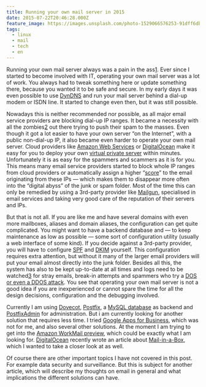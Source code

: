 ```yaml
---
title: Running your own mail server in 2015
date: 2015-07-22T20:46:28.000Z
feature_image: https://images.unsplash.com/photo-1529066576253-91dff6dbeba3?ixlib=rb-0.3.5&q=80&fm=jpg&crop=entropy&cs=tinysrgb&w=1080&fit=max&ixid=eyJhcHBfaWQiOjExNzczfQ&s=c3e8ddad317aad0fc61579a98a3a8824
tags:
  - linux
  - mail
  - tech
  - en
---
```


Running your own mail server always was a pain in the ass[1](https://jason.re/email-in-2015/#easy-footnote-bottom-1-51). Ever since I started to become involved with IT, operating your own mail server was a lot of work. You always had to tweak something here or update something there, because you wanted it to be safe and secure. In my early days it was even possible to use [DynDNS](http://dyn.com/dns) and run your mail server behind a dial-up modem or ISDN line. It started to change even then, but it was still possible.

Nowadays this is neither recommended nor possible, as all major email service providers are blocking dial-up IP ranges. It became a necessity with all the zombies[2](https://jason.re/email-in-2015/#easy-footnote-bottom-2-51) out there trying to push their spam to the masses. Even though it got a lot easier to have your own server “on the Internet”, with a public non-dial-up IP, it also became even harder to operate your own mail server. Cloud providers like [Amazon Web Services](http://aws.amazon.com) or [DigitalOcean](https://www.digitalocean.com/?refcode=8469d730e168) make it easy for you to deploy your own [virtual private server](https://en.wikipedia.org/wiki/Virtual_private_server) within minutes. Unfortunately it is as easy for the spammers and scammers as it is for you. This means many email service providers started to block whole IP ranges from cloud providers or automatically assign a higher “[score](https://en.wikipedia.org/wiki/SpamBayes)” to the email originating from these IPs — which makes them to disappear more often into the “digital abyss” of the junk or spam folder. Most of the time this can only be remedied by using a 3rd-party provider like [Mailgun](http://www.mailgun.com/), specialised in email services and taking very good care of the reputation of their servers and IPs.

But that is not all. If you are like me and have several domains with even more mailboxes, aliases and domain aliases, the configuration can get quite complicated. You might want to have a backend database and — to keep maintenance as low as possible — some sort of configuration utility (usually a web interface of some kind). If you decide against a 3rd-party provider, you will have to configure [SPF](https://en.wikipedia.org/wiki/Sender_Policy_Framework) and [DKIM](https://en.wikipedia.org/wiki/DomainKeys_Identified_Mail) yourself. This configuration requires extra attention, but without it many of the larger email providers will put your email almost directly into the junk folder. Besides all this, the system has also to be kept up-to-date at all times and logs need to be watched[3](<https://jason.re/email-in-2015/#easy-footnote-bottom-3-51> "Usually with the help of special tools like [Pflogsumm](http://jimsun.linxnet.com/postfix_contrib.html), [rrdtool](http://oss.oetiker.ch/rrdtool/) and/or [mailgraph](http://mailgraph.schweikert.ch/)") for stray emails, break-in attempts and spammers who try a [DOS or even a DDOS attack](https://en.wikipedia.org/wiki/Denial-of-service_attack). You see that operating your own mail server is not a good idea if you are inexperienced or cannot spare the time for all the design decisions, configuration and the debugging involved.

Currently I am using [Dovecot](http://www.dovecot.org/), [Postfix](http://www.postfix.org), a [MySQL database](http://dev.mysql.com/) as backend and [PostfixAdmin](http://postfixadmin.sourceforge.net/) for administration. But i am currently looking for another solution that requires less time. I tried [Google Apps for Business](https://www.google.com/work/apps/business/), which was not for me, and also several other solutions. At the moment I am trying to get into the [Amazon WorkMail preview](http://aws.amazon.com/workmail/), which could be exactly what I am looking for. [DigitalOcean](https://www.digitalocean.com/?refcode=8469d730e168) recently wrote an article about [Mail-in-a-Box](https://mailinabox.email/), which I wanted to take a closer look at as well.

Of course there are other important topics I have not covered in this post. For example data security and surveillance. But this is subject for another article, which will describe my thoughts on email in general and what implications the different solutions can have.
